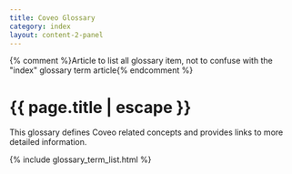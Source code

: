 ```yaml
---
title: Coveo Glossary
category: index
layout: content-2-panel
---
```

{% comment %}Article to list all glossary item, not to confuse with the "index" glossary term article{% endcomment %}
# {{ page.title | escape }}
This glossary defines Coveo related concepts and provides links to more detailed information. 

{% include glossary_term_list.html %}